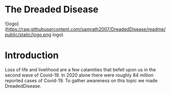 # The Dreaded Disease

![logo](https://raw.githubusercontent.com/samrath2007/DreadedDisease/readme/public/static/logo.png logo)
# Introduction
Loss of life and livelihood are a few calamities that befell upon us in the second wave of Covid-19. In 2020 alone there were roughly 84 million reported cases of Covid-19. To gather awareness on this topic we made DreadedDisease.

